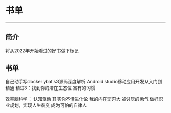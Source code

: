 # 书单
***

## 简介
将从2022年开始看过的好书做下标记

## 书单
自己动手写docker
ybatis3源码深度解析
Android studio移动应用开发从入门到精通
精进3：找到你的潜在生态位
富有的习惯

效率脑科学：
认知驱动
其实你不懂进化论
我的内在无穷大
被讨厌的勇气
做好职业规划，实现人生裂变
成为可怕的自律人